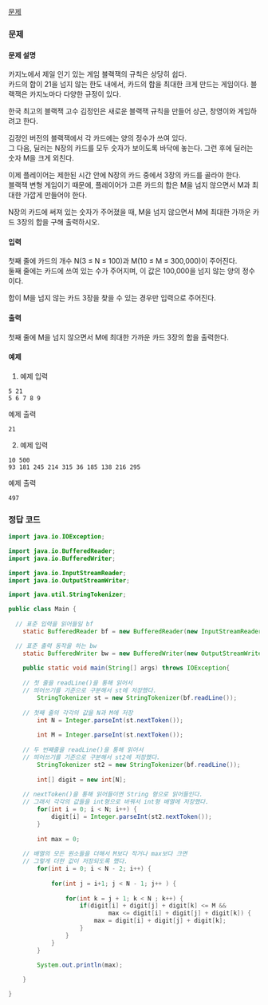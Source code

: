 [문제](https://www.acmicpc.net/problem/2798)

### 문제

#### 문제 설명 
카지노에서 제일 인기 있는 게임 블랙잭의 규칙은 상당히 쉽다.  
카드의 합이 21을 넘지 않는 한도 내에서, 카드의 합을 최대한 크게 만드는 게임이다. 블랙잭은 카지노마다 다양한 규정이 있다.

한국 최고의 블랙잭 고수 김정인은 새로운 블랙잭 규칙을 만들어 상근, 창영이와 게임하려고 한다.

김정인 버전의 블랙잭에서 각 카드에는 양의 정수가 쓰여 있다.  
그 다음, 딜러는 N장의 카드를 모두 숫자가 보이도록 바닥에 놓는다. 그런 후에 딜러는 숫자 M을 크게 외친다.

이제 플레이어는 제한된 시간 안에 N장의 카드 중에서 3장의 카드를 골라야 한다.  
블랙잭 변형 게임이기 때문에, 플레이어가 고른 카드의 합은 M을 넘지 않으면서 M과 최대한 가깝게 만들어야 한다.

N장의 카드에 써져 있는 숫자가 주어졌을 때, M을 넘지 않으면서 M에 최대한 가까운 카드 3장의 합을 구해 출력하시오.

#### 입력 
첫째 줄에 카드의 개수 N(3 ≤ N ≤ 100)과 M(10 ≤ M ≤ 300,000)이 주어진다.  
둘째 줄에는 카드에 쓰여 있는 수가 주어지며, 이 값은 100,000을 넘지 않는 양의 정수이다.

합이 M을 넘지 않는 카드 3장을 찾을 수 있는 경우만 입력으로 주어진다.

#### 출력 

첫째 줄에 M을 넘지 않으면서 M에 최대한 가까운 카드 3장의 합을 출력한다.

#### 예제 

1) 예제 입력
``` 
5 21
5 6 7 8 9
```

예제 출력 

``` 
21
```

2) 예제 입력 
``` 
10 500
93 181 245 214 315 36 185 138 216 295
```

예제 출력 
```
497
```

### 정답 코드
``` java
import java.io.IOException; 

import java.io.BufferedReader;
import java.io.BufferedWriter;

import java.io.InputStreamReader;
import java.io.OutputStreamWriter;

import java.util.StringTokenizer;

public class Main {
	
  // 표준 입력을 읽어들일 bf
	static BufferedReader bf = new BufferedReader(new InputStreamReader(System.in));

  // 표준 출력 동작을 하는 bw
	static BufferedWriter bw = new BufferedWriter(new OutputStreamWriter(System.out));
	
	public static void main(String[] args) throws IOException{
		
    // 첫 줄을 readLine()을 통해 읽어서 
    // 띄어쓰기를 기준으로 구분해서 st에 저장했다.
		StringTokenizer st = new StringTokenizer(bf.readLine());
		
    // 첫째 줄의 각각의 값을 N과 M에 저장
		int N = Integer.parseInt(st.nextToken());
		
		int M = Integer.parseInt(st.nextToken());
		
    // 두 번째줄을 readLine()을 통해 읽어서 
    // 띄어쓰기를 기준으로 구분해서 st2에 저장했다.
		StringTokenizer st2 = new StringTokenizer(bf.readLine());
		
		int[] digit = new int[N];
		
    // nextToken()을 통해 읽어들이면 String 형으로 읽어들인다.
    // 그래서 각각의 값들을 int형으로 바꿔서 int형 배열에 저장했다.
		for(int i = 0; i < N; i++) {
			digit[i] = Integer.parseInt(st2.nextToken());
		}
		
		int max = 0;
    
    // 배열의 모든 원소들을 더해서 M보다 작거나 max보다 크면 
    // 그렇게 더한 값이 저장되도록 했다.
		for(int i = 0; i < N - 2; i++) {
			
			for(int j = i+1; j < N - 1; j++ ) {
				
				for(int k = j + 1; k < N ; k++) {
					if(digit[i] + digit[j] + digit[k] <= M && 
							max <= digit[i] + digit[j] + digit[k]) {
						max = digit[i] + digit[j] + digit[k];
					}
				}
			}
		}
		
		System.out.println(max);

	}

}
```
